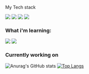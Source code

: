 <p>My Tech stack</p>
<p>
  <img src = "https://img.shields.io/badge/JavaScript-323330?style=for-the-badge&logo=javascript&logoColor=F7DF1E">
  <img src = "https://img.shields.io/badge/HTML5-E34F26?style=for-the-badge&logo=html5&logoColor=white">
  <img src = "https://img.shields.io/badge/React-20232A?style=for-the-badge&logo=react&logoColor=61DAFB">
  <img src = "https://img.shields.io/badge/TypeScript-007ACC?style=for-the-badge&logo=typescript&logoColor=white">
  
<p>  

### What i'm learning:
  <span>
    <img src = "https://img.shields.io/badge/Next-black?style=for-the-badge&logo=next.js&logoColor=white">
    <img src = "https://img.shields.io/badge/Flutter-%2302569B.svg?style=for-the-badge&logo=Flutter&logoColor=white">
  </span>

### Currently working on
<a src = "https://github.com/HolyXQW/flutter_chess_app">
  
![Anurag's GitHub stats](https://github-readme-stats.vercel.app/api?username=ZetEpsilon&show_icons=true&bg_color=00000000)
[![Top Langs](https://github-readme-stats.vercel.app/api/top-langs/?username=ZetEpsilon&layout=compact&bg_color=00000000)](https://github.com/anuraghazra/github-readme-stats)
